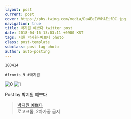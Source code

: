 ```yaml
---
layout: post
current: post
cover: https://pbs.twimg.com/media/Da4EeZVVMAEifDC.jpg
navigation: true
title: 박지원 예쁘다 twitter post
date: 2018-04-16 13:03:11 +0900 KST
tags: 지원 박지원-예쁘다 photo
class: post-template
subclass: post tag-photo
author: auto-posting
---
```


```  
180414  
  
#fromis_9 #박지원  

```

![0](https://pbs.twimg.com/media/Da4EeZVVMAAm6k4.jpg)
![1](https://pbs.twimg.com/media/Da4EeZVVMAEifDC.jpg)


Post by 박지원 예쁘다

> [박지원 예쁘다](https://twitter.com/jiwon_is_pretty)  
  로고크롭, 2차가공 금지
